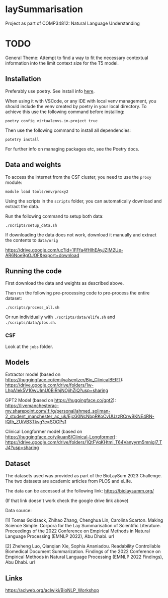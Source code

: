 # laySummarisation

Project as part of COMP34812: Natural Language Understanding

# TODO

General Theme: Attempt to find a way to fit the necessary contextual information into the limit context size for the T5 model.

## Installation

Preferably use poetry. See install info [here](https://python-poetry.org/docs/).

When using it with VSCode, or any IDE with local venv management, you should include the venv created by poetry in your local directory. To achieve this use the following command before installing:

```shell
poetry config virtualenvs.in-project true
```

Then use the following command to install all dependencies:

```shell
potetry install
```

For further info on managing packages etc, see the Poetry docs.

## Data and weights

To access the internet from the CSF cluster, you need to use the `proxy` module:

```shell
module load tools/env/proxy2
```

Using the scripts in the `scripts` folder, you can automatically download and extract the data.

Run the following command to setup both data:

```shell
./scripts/setup_data.sh
```

If downloading the data does not work, download it manually and extract the contents to `data/orig`

<https://drive.google.com/uc?id=1FFfa4fHlhEAyJZIM2Ue-AR6Noe9gOJOF&export=download>

## Running the code

First download the data and weights as described above.

Then run the following pre-processing code to pre-process the entire dataset:

```shell
./scripts/process_all.sh
```

Or run individually with `./scripts/data/elife.sh` and `./scripts/data/plos.sh`.

### CSF

Look at the `jobs` folder.

## Models

Extractor model (based on <https://huggingface.co/emilyalsentzer/Bio_ClinicalBERT>):
<https://drive.google.com/drive/folders/1w-LhpA1ek5V10wUImU0BiRhjNOjihZiQ?usp=sharing>

GPT2 Model (based on <https://huggingface.co/gpt2>):
<https://livemanchesterac-my.sharepoint.com/:f:/g/personal/ahmed_soliman-2_student_manchester_ac_uk/EjcG0NcNbpRKoCvUUzzRCrwBKNE4RN-IQfh_ZUiVB3Tkvg?e=SOGPs1>

Clinical Longformer model (based on <https://huggingface.co/yikuan8/Clinical-Longformer>):
<https://drive.google.com/drive/folders/1QtFVqKHtmj_T64Vanyyrm5mnigl7_TJ4?usp=sharing>

## Dataset

The datasets used was provided as part of the BioLaySum 2023 Challenge. The two datasets are academic articles from PLOS and eLife.

The data can be accessed at the following link:
<https://biolaysumm.org/>

(If that link doesn't work check the google drive link above)

Data source:

[1] Tomas Goldsack, Zhihao Zhang, Chenghua Lin, Carolina Scarton. Making Science Simple: Corpora for the Lay Summarisation of Scientific Literature. Proceedings of the 2022 Conference on Empirical Methods in Natural Language Processing (EMNLP 2022), Abu Dhabi. url

[2] Zheheng Luo, Qianqian Xie, Sophia Ananiadou. Readability Controllable Biomedical Document Summarization. Findings of the 2022 Conference on Empirical Methods in Natural Language Processing (EMNLP 2022 Findings), Abu Dhabi. url

## Links

https://aclweb.org/aclwiki/BioNLP_Workshop
